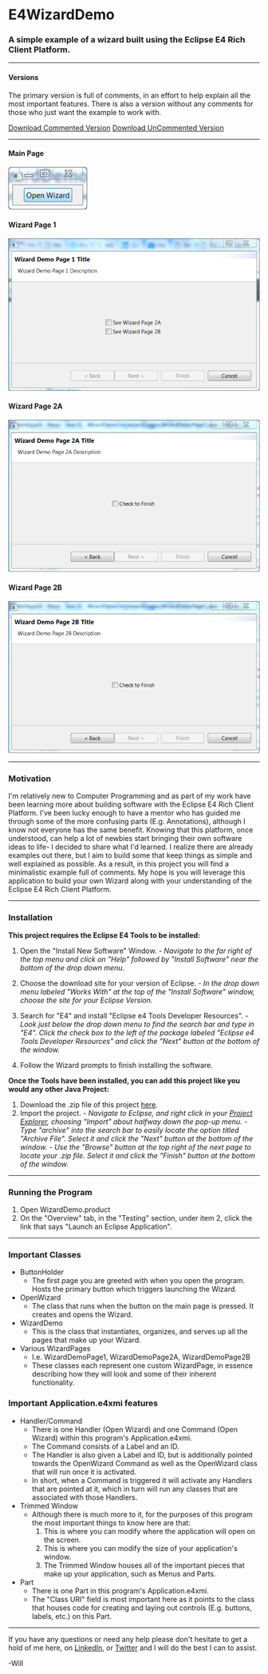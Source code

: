 # E4WizardDemo 
### A simple example of a wizard built using the Eclipse E4 Rich Client Platform.

----------
#### Versions
The primary version is full of comments, in an effort to help explain all the most important features. There is also a version without any comments for those who just want the example to work with.

[Download Commented Version](https://github.com/William-Lake/E4WizardDemo/archive/master.zip)
[Download UnCommented Version](https://github.com/William-Lake/E4WizardDemo/raw/master/E4WizardDemoNOCOMMENTS.zip)

----------
#### Main Page
![enter image description here](https://github.com/William-Lake/E4WizardDemo/blob/master/SamplePhotos/Main%20Page.PNG?raw=true)

#### Wizard Page 1
![enter image description here](https://github.com/William-Lake/E4WizardDemo/blob/master/SamplePhotos/Wizard%20Page%201.PNG?raw=true)

#### Wizard Page 2A
![enter image description here](https://github.com/William-Lake/E4WizardDemo/blob/master/SamplePhotos/Wizard%20Page%202A.PNG?raw=true)

#### Wizard Page 2B
![enter image description here](https://github.com/William-Lake/E4WizardDemo/blob/master/SamplePhotos/Wizard%20Page%202B.PNG?raw=true)


----------
### Motivation
I'm relatively new to Computer Programming and as part of my work have been learning more about building software with the Eclipse E4 Rich Client Platform. I've been lucky enough to have a mentor who has guided me through some of the more confusing parts (E.g. Annotations), although I know not everyone has the same benefit. Knowing that this platform, once understood, can help a lot of newbies start bringing their own software ideas to life- I decided to share what I'd learned. I realize there are already examples out there, but I aim to build some that keep things as simple and well explained as possible. As a result, in this project you will find a minimalistic example full of comments. My hope is you will leverage this application to build your own Wizard along with your understanding of the Eclipse E4 Rich Client Platform.


----------
### Installation
**This project requires the Eclipse E4 Tools to be installed:**

 1. Open the "Install New Software" Window.
	 *- Navigate to the far right of the top menu and click on "Help" followed by "Install Software" near the bottom of the drop down menu.*
	 
 2. Choose the download site for your version of Eclipse.
	 *- In the drop down menu labeled "Works With" at the top of the "Install Software" window, choose the site for your Eclipse Version.*
	 
 3. Search for "E4" and install "Eclipse e4 Tools Developer Resources".
	 *- Look just below the drop down menu to find the search bar and type in "E4". Click the check box to the left of the package labeled "Eclipse e4 Tools Developer Resources" and click the "Next" button at the bottom of the window.*
	 
 4. Follow the Wizard prompts to finish installing the software.


**Once the Tools have been installed, you can add this project like you would any other Java Project:**

 1. Download the .zip file of this project [here](https://github.com/William-Lake/E4WizardDemo/archive/master.zip).
 2. Import the project.
	 *- Navigate to Eclipse, and right click in your [Project Explorer](http://help.eclipse.org/luna/topic/org.eclipse.platform.doc.user/images/Image275_project_explorer.png), choosing "Import" about halfway down the pop-up menu.* 
	 *- Type "archive" into the search bar to easily locate the option titled "Archive File". Select it and click the "Next" button at the bottom of the window.*
	 *- Use the "Browse" button at the top right of the next page to locate your .zip file. Select it and click the "Finish" button at the bottom of the window.*


----------

### Running the Program

 1. Open WizardDemo.product
 2. On the "Overview" tab, in the "Testing" section, under item 2, click the link that says "Launch an Eclipse Application".

----------

### Important Classes

 - ButtonHolder
	 - The first page you are greeted with when you open the program. Hosts the primary button which triggers launching the Wizard.
 - OpenWizard
	 - The class that runs when the button on the main page is pressed. It creates and opens the Wizard.
 - WizardDemo
	 - This is the class that instantiates, organizes, and serves up all the pages that make up your Wizard.
 - Various WizardPages
	 - I.e. WizardDemoPage1, WizardDemoPage2A, WizardDemoPage2B
	 - These classes each represent one custom WizardPage, in essence describing how they will look and some of their inherent functionality.

### Important Application.e4xmi features

 - Handler/Command
	 - There is one Handler (Open Wizard) and one Command (Open Wizard) within this program's Application.e4xmi.
	 - The Command consists of a Label and an ID.
	 - The Handler is also given a Label and ID, but is additionally pointed towards the OpenWizard Command as well as the OpenWizard class that will run once it is activated.
	 - In short, when a Command is triggered it will activate any Handlers that are pointed at it, which in turn will run any classes that are associated with those Handlers.
 - Trimmed Window
	 - Although there is much more to it, for the purposes of this program the most important things to know here are that:
		 1. This is where you can modify where the application will open on the screen.
		 2. This is where you can modify the size of your application's window.
		 3. The Trimmed Window houses all of the important pieces that make up your application, such as Menus and Parts.
 - Part
	 - There is one Part in this program's Application.e4xmi.
	 - The "Class URI" field is most important here as it points to the class that houses code for creating and laying out controls (E.g. buttons, labels, etc.) on this Part. 


----------

If you have any questions or need any help please don't hesitate to get a hold of me here, on [LinkedIn](www.linkedin.com/in/william-lake-543535a5), or [Twitter](https://twitter.com/SynapseDynamo) and I will do the best I can to assist.

-Will
